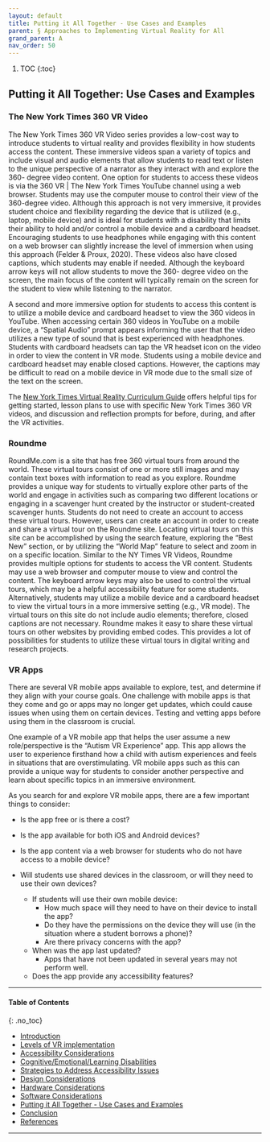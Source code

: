```yaml
---
layout: default
title: Putting it All Together - Use Cases and Examples 
parent: § Approaches to Implementing Virtual Reality for All 
grand_parent: A
nav_order: 50 
---
```

<style>
.dont-break-out {
  /* These are technically the same, but use both */
  overflow-wrap: break-word;
  word-wrap: break-word;

     -ms-word-break: break-all;
  /* This is the dangerous one in WebKit, as it breaks things wherever */
  word-break: break-all;
  /* Instead use this non-standard one: */
  word-break: break-word;
}

.youtube-container {
    position: relative;
    width: 100%;
    height: 0;
    padding-bottom: 56.25%;
}
.youtube-video {
    position: absolute;
    top: 0;
    left: 0;
    width: 100%;
    height: 100%;
}

</style>

<div class="dont-break-out" markdown="1">

1. TOC
{:toc}

## Putting it All Together: Use Cases and Examples
### The New York Times 360 VR Video
The New York Times 360 VR Video series provides a low-cost way to introduce students to virtual reality and provides flexibility in how students access the content. These immersive videos span a variety of topics and include visual and audio elements that allow students to read text or listen to the unique perspective of a narrator as they interact with and explore the 360- degree video content. One option for students to access these videos is via the 360 VR | The New York Times YouTube channel using a web browser. Students may use the computer mouse to control their view of the 360-degree video. Although this approach is not very immersive, it provides student choice and flexibility regarding the device that is utilized (e.g., laptop, mobile device) and is ideal for students with a disability that limits their ability to hold and/or control a mobile device and a cardboard headset. Encouraging students to use headphones while engaging with this content on a web browser can slightly increase the level of immersion when using this approach (Felder & Proux, 2020). These videos also have closed captions, which students may enable if needed. Although the keyboard arrow keys will not allow students to move the 360- degree video on the screen, the main focus of the content will typically remain on the screen for the student to view while listening to the narrator.

A second and more immersive option for students to access this content is to utilize a mobile device and cardboard headset to view the 360 videos in YouTube. When accessing certain 360 videos in YouTube on a mobile device, a “Spatial Audio” prompt appears informing the user that the video utilizes a new type of sound that is best experienced with headphones. Students with cardboard headsets can tap the VR headset icon on the video in order to view the content in VR mode. Students using a mobile device and cardboard headset may enable closed captions. However, the captions may be difficult to read on a mobile device in VR mode due to the small size of the text on the screen.

The [New York Times Virtual Reality Curriculum Guide](https://www.nytimes.com/2020/10/29/learning/lesson-plans/virtual-reality-curriculum-guideexperience-immersion-and-excursion-in-the-classroom.html) offers helpful tips for getting started, lesson plans to use with specific New York Times 360 VR videos, and discussion and reflection prompts for before, during, and after the VR activities.

### Roundme
RoundMe.com is a site that has free 360 virtual tours from around the world. These virtual tours consist of one or more still images and may contain text boxes with information to read as you explore. Roundme provides a unique way for students to virtually explore other parts of the world and engage in activities such as comparing two different locations or engaging in a scavenger hunt created by the instructor or student-created scavenger hunts. Students do not need to create an account to access these virtual tours. However, users can create an account in order to create and share a virtual tour on the Roundme site. Locating virtual tours on this site can be accomplished by using the search feature, exploring the “Best New” section, or by utilizing the “World Map” feature to select and zoom in on a specific location. Similar to the NY Times VR Videos, Roundme provides multiple options for students to access the VR content. Students may use a web browser and computer mouse to view and control the content. The keyboard arrow keys may also be used to control the virtual tours, which may be a helpful accessibility feature for some students. Alternatively, students may utilize a mobile device and a cardboard headset to view the virtual tours in a more immersive setting (e.g., VR mode). The virtual tours on this site do not include audio elements; therefore, closed captions are not necessary. Roundme makes it easy to share these virtual tours on other websites by providing embed codes. This provides a lot of possibilities for students to utilize these virtual tours in digital writing and research projects.

### VR Apps
There are several VR mobile apps available to explore, test, and determine if they align with your course goals. One challenge with mobile apps is that they come and go or apps may no longer get updates, which could cause issues when using them on certain devices. Testing and vetting apps before using them in the classroom is crucial.

One example of a VR mobile app that helps the user assume a new role/perspective is the “Autism VR Experience” app. This app allows the user to experience firsthand how a child with autism experiences and feels in situations that are overstimulating. VR mobile apps such as this can provide a unique way for students to consider another perspective and learn about specific topics in an immersive environment.

As you search for and explore VR mobile apps, there are a few important things to consider:

- Is the app free or is there a cost? 

- Is the app available for both iOS and Android devices? 

- Is the app content via a web browser for students who do not have access to a mobile device? 

- Will students use shared devices in the classroom, or will they need to use their own devices?
    - If students will use their own mobile device: 
        - How much space will they need to have on their device to install the app? 
        - Do they have the permissions on the device they will use (in the situation where a student borrows a phone)? 
        - Are there privacy concerns with the app?
    - When was the app last updated? 
        - Apps that have not been updated in several years may not perform well. 
    - Does the app provide any accessibility features?

***

#### Table of Contents
{: .no_toc}

<ul><li> <a href="/docs/A/Approaches-to-Implementing-Virtual-Reality-for-All-1/">Introduction</a></li><li> <a href="/docs/A/Approaches-to-Implementing-Virtual-Reality-for-All-2/">Levels of VR implementation</a></li><li> <a href="/docs/A/Approaches-to-Implementing-Virtual-Reality-for-All-2-1/">Accessibility Considerations</a></li><li> <a href="/docs/A/Approaches-to-Implementing-Virtual-Reality-for-All-3/">Cognitive/Emotional/Learning Disabilities</a></li><li> <a href="/docs/A/Approaches-to-Implementing-Virtual-Reality-for-All-4/">Strategies to Address Accessibility Issues</a></li><li> <a href="/docs/A/Approaches-to-Implementing-Virtual-Reality-for-All-4-1/">Design Considerations</a></li><li> <a href="/docs/A/Approaches-to-Implementing-Virtual-Reality-for-All-4-2/">Hardware Considerations</a></li><li> <a href="/docs/A/Approaches-to-Implementing-Virtual-Reality-for-All-4-3/">Software Considerations</a></li><li> <a href="/docs/A/Approaches-to-Implementing-Virtual-Reality-for-All-5/">Putting it All Together - Use Cases and Examples</a></li><li> <a href="/docs/A/Approaches-to-Implementing-Virtual-Reality-for-All-6/">Conclusion</a></li><li> <a href="/docs/A/Approaches-to-Implementing-Virtual-Reality-for-All-7/">References</a></li></ul>

***

</div>

